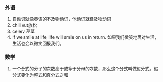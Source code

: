 ### 外语

1. 自动词就像英语的不及物动词，他动词就像及物动词
2. chill out放松
3. celery 芹菜
4. If we smile at life, life will smile on us in return. 如果我们微笑地面对生活，生活也会以微笑回报我们。

### 数学

1. 一个分式的分子的次数高于或等于分母的次数，那么这个分式叫做假分式。假分式要化为整式和真分式之和
